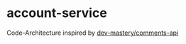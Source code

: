 # account-service

Code-Architecture inspired by [dev-mastery/comments-api](https://github.com/dev-mastery/comments-api)
